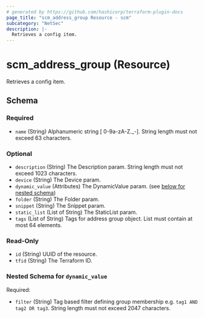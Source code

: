 ```yaml
---
# generated by https://github.com/hashicorp/terraform-plugin-docs
page_title: "scm_address_group Resource - scm"
subcategory: "NetSec"
description: |-
  Retrieves a config item.
---
```


# scm_address_group (Resource)

Retrieves a config item.



<!-- schema generated by tfplugindocs -->
## Schema

### Required

- `name` (String) Alphanumeric string [ 0-9a-zA-Z._-]. String length must not exceed 63 characters.

### Optional

- `description` (String) The Description param. String length must not exceed 1023 characters.
- `device` (String) The Device param.
- `dynamic_value` (Attributes) The DynamicValue param. (see [below for nested schema](#nestedatt--dynamic_value))
- `folder` (String) The Folder param.
- `snippet` (String) The Snippet param.
- `static_list` (List of String) The StaticList param.
- `tags` (List of String) Tags for address group object. List must contain at most 64 elements.

### Read-Only

- `id` (String) UUID of the resource.
- `tfid` (String) The Terraform ID.

<a id="nestedatt--dynamic_value"></a>
### Nested Schema for `dynamic_value`

Required:

- `filter` (String) Tag based filter defining group membership e.g. `tag1 AND tag2 OR tag3`. String length must not exceed 2047 characters.
